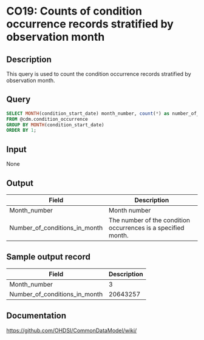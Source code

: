 <!---
Group:condition occurrence
Name:CO19 Counts of condition occurrence records stratified by observation month
Author:Patrick Ryan
CDM Version: 5.0
-->

# CO19: Counts of condition occurrence records stratified by observation month

## Description
This query is used to count the condition occurrence records stratified by observation month.

## Query
```sql
SELECT MONTH(condition_start_date) month_number, count(*) as number_of_conditions_in_month
FROM @cdm.condition_occurrence
GROUP BY MONTH(condition_start_date)
ORDER BY 1;
```

## Input

None

## Output

| Field |  Description |
| --- | --- |
| Month_number | Month number |
| Number_of_conditions_in_month |  The number of the condition occurrences is a specified month. |

## Sample output record

|  Field |  Description |
| --- | --- |
| Month_number |  3 |
| Number_of_conditions_in_month |  20643257 |


## Documentation
https://github.com/OHDSI/CommonDataModel/wiki/

